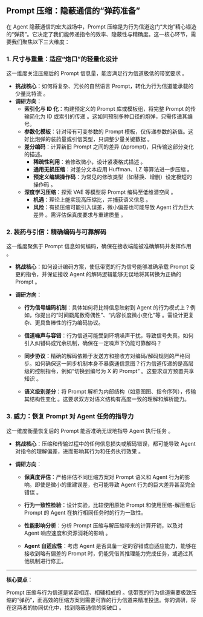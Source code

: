 
## **Prompt 压缩：隐蔽通信的“弹药准备”**

在 Agent 隐蔽通信的宏大战场中，Prompt 压缩是为行为信道这门“大炮”精心锻造的“弹药”。它决定了我们能传递指令的效率、隐蔽性与精确度。这一核心环节，需要我们聚焦以下三大维度：

### **1. 尺寸与重量：适应“炮口”的轻量化设计**

这一维度关注压缩后的 Prompt 信息量，能否满足行为信道极低的带宽要求 。
- **挑战核心**：如何将复杂、冗长的自然语言 Prompt，转化为行为信道能承载的少量比特流 。
- **调研方向**：
    - **索引化与 ID 化**：构建预定义的 Prompt 库或模板组，将完整 Prompt 的传输简化为 ID 或索引的传递 。这如同预制多种口径的炮弹，只需传递其编号。
    - **参数化模板**：针对带有可变参数的 Prompt 模板，仅传递参数的新值。这好比炮弹的装药量或引信类型，只调整少量关键数据 。
    - **差分编码**：计算新旧 Prompt 之间的差异 (Δprompt)，只传输这部分变化的描述。
        - **稀疏性利用**：若修改微小，设计紧凑格式描述 。
        - **通用无损压缩**：对差分文本应用 Huffman、LZ 等算法进一步压缩 。
        - **预定义编辑操作码**：为常见的修改类型（如替换、增删）设定极短的操作码 。
    - **深度学习压缩**：探索 VAE 等模型将 Prompt 编码至低维潜空间 。
        - **机遇**：理论上能实现高压缩比，并捕获语义信息 。
        - **风险**：有损压缩可能引入误差，微小偏差也可能导致 Agent 行为巨大差异 。需评估保真度要求与重建质量 。
### **2. 装药与引信：精确编码与可靠解码**

这一维度聚焦于 Prompt 信息如何编码，确保在接收端能被准确解码并发挥作用 。

- **挑战核心**：如何设计编码方案，使低带宽的行为信号能够准确承载 Prompt 变更的指令，并保证接收 Agent 的解码逻辑能够无误地将其转换为正确的 Prompt 。
    
- **调研方向**：
    - **行为信号编码机制**：具体如何将比特信息映射到 Agent 的行为模式上？例如，你提出的“时间戳尾数奇偶性”、“内容长度微小变化”等 。需设计更复杂、更具鲁棒性的行为编码协议。
        
    - **信道噪声与容错**：行为信道可能受到环境噪声干扰，导致信号失真。如何引入纠错码或冗余机制，确保在一定噪声下仍能可靠解码？
    - **同步协议**：精确的解码依赖于发送方和接收方对编码/解码规则的严格同步。如何确保这一同步机制本身不暴露通信意图？行为信道传递的是高层级的控制指令，例如“切换到编号为 X 的 Prompt” 。这要求双方预置共享知识 。
        
    - **语义级别差分**：将 Prompt 解析为内部结构（如意图图、指令序列），传输其结构性变化 。这要求双方对语义结构有高度一致的理解和解析能力。
        

### **3. 威力：恢复 Prompt 对 Agent 任务的指导力**

这一维度衡量恢复后的 Prompt 能否准确无误地指导 Agent 执行任务 。

- **挑战核心**：压缩和传输过程中的任何信息损失或解码错误，都可能导致 Agent 对指令的理解偏差，进而影响其行为和任务执行效果 。
    
- **调研方向**：
    - **保真度评估**：严格评估不同压缩方案对 Prompt 语义和 Agent 行为的影响。即使是微小的重建误差，也可能导致 Agent 行为的巨大差异甚至完全错误 。
        
    - **行为一致性检验**：设计实验，比较使用原始 Prompt 和使用压缩-解压缩后 Prompt 的 Agent 在执行相同任务时的行为一致性。
    - **性能影响分析**：分析 Prompt 压缩与解压缩带来的计算开销，以及对 Agent 响应速度和资源消耗的影响 。
        
    - **Agent 自适应性**：考虑 Agent 是否具备一定的容错或自适应能力，能够在接收到略有偏差的 Prompt 时，仍能凭借其推理能力完成任务，或通过其他机制进行修正。

---

**核心要点**：

Prompt 压缩与行为信道是紧密相连、相辅相成的 。低带宽的行为信道需要极致压缩的“弹药”，而高效的压缩方案则需要可靠的行为信道来精准投送。你的调研，将在这两者的协同优化中，找到隐蔽通信的突破口 。